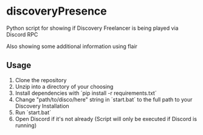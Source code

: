 # discoveryPresence
Python script for showing if Discovery Freelancer is being played via Discord RPC

Also showing some additional information using flair

Usage
---
1. Clone the repository
2. Unzip into a directory of your choosing
3. Install dependencies with ´pip install -r requirements.txt´
4. Change "path/to/disco/here" string in ´start.bat´ to the full path to your Discovery Installation
5. Run ´start.bat´
6. Open Discord if it's not already (Script will only be executed if Discord is running)
